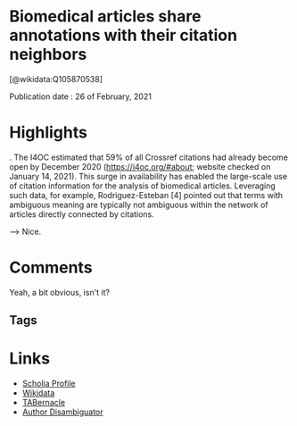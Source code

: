 
Biomedical articles share annotations with their citation neighbors
===================================================================
  
  [@wikidata:Q105870538]  
  
Publication date : 26 of February, 2021  

# Highlights

. The I4OC estimated that 59% of all Crossref citations had already become open by December 2020 (https://i4oc.org/#about; website checked on January 14, 2021). This surge in availability has enabled the large-scale use of citation information for the analysis of biomedical articles. Leveraging such data, for example, Rodriguez-Esteban [4] pointed out that terms with ambiguous meaning are typically not ambiguous within the network of articles directly connected by citations.

--> Nice.

# Comments

Yeah, a bit obvious, isn't it? 
## Tags

# Links
  
 * [Scholia Profile](https://scholia.toolforge.org/work/Q105870538)  
 * [Wikidata](https://www.wikidata.org/wiki/Q105870538)  
 * [TABernacle](https://tabernacle.toolforge.org/?#/tab/manual/Q105870538/P921%3BP4510)  
 * [Author Disambiguator](https://author-disambiguator.toolforge.org/work_item_oauth.php?id=Q105870538&batch_id=&match=1&author_list_id=&doit=Get+author+links+for+workhttps://tabernacle.toolforge.org/?#/tab/manual/Q105870538/P921%3BP4510)  
